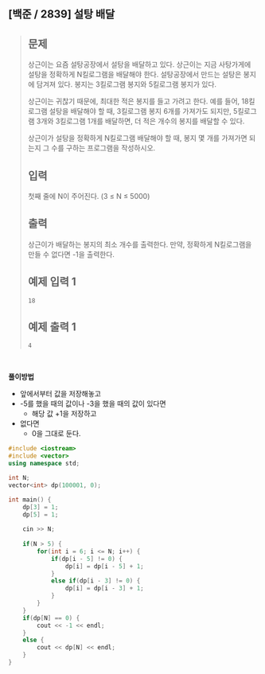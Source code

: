 ## [백준 / 2839] 설탕 배달

> ## 문제
>
> 상근이는 요즘 설탕공장에서 설탕을 배달하고 있다. 상근이는 지금 사탕가게에 설탕을 정확하게 N킬로그램을 배달해야 한다. 설탕공장에서 만드는 설탕은 봉지에 담겨져 있다. 봉지는 3킬로그램 봉지와 5킬로그램 봉지가 있다.
>
> 상근이는 귀찮기 때문에, 최대한 적은 봉지를 들고 가려고 한다. 예를 들어, 18킬로그램 설탕을 배달해야 할 때, 3킬로그램 봉지 6개를 가져가도 되지만, 5킬로그램 3개와 3킬로그램 1개를 배달하면, 더 적은 개수의 봉지를 배달할 수 있다.
>
> 상근이가 설탕을 정확하게 N킬로그램 배달해야 할 때, 봉지 몇 개를 가져가면 되는지 그 수를 구하는 프로그램을 작성하시오.
>
> ## 입력
>
> 첫째 줄에 N이 주어진다. (3 ≤ N ≤ 5000)
>
> ## 출력
>
> 상근이가 배달하는 봉지의 최소 개수를 출력한다. 만약, 정확하게 N킬로그램을 만들 수 없다면 -1을 출력한다.
>
> ## 예제 입력 1 
>
> ```
> 18
> ```
>
> ## 예제 출력 1 
>
> ```
> 4
> ```

<br>

**풀이방법**

- 앞에서부터 값을 저장해놓고 
- -5를 했을 때의 값이나 -3을 했을 때의 값이 있다면
  - 해당 값 +1을 저장하고
- 없다면
  - 0을 그대로 둔다.

```cpp
#include <iostream>
#include <vector>
using namespace std;

int N;
vector<int> dp(100001, 0);

int main() {
    dp[3] = 1;
    dp[5] = 1;
    
    cin >> N;
    
    if(N > 5) {
        for(int i = 6; i <= N; i++) {
            if(dp[i - 5] != 0) {
                dp[i] = dp[i - 5] + 1;
            }
            else if(dp[i - 3] != 0) {
                dp[i] = dp[i - 3] + 1;
            }
        }
    }
    if(dp[N] == 0) {
        cout << -1 << endl;
    }
    else {
        cout << dp[N] << endl;
    }
}
```

